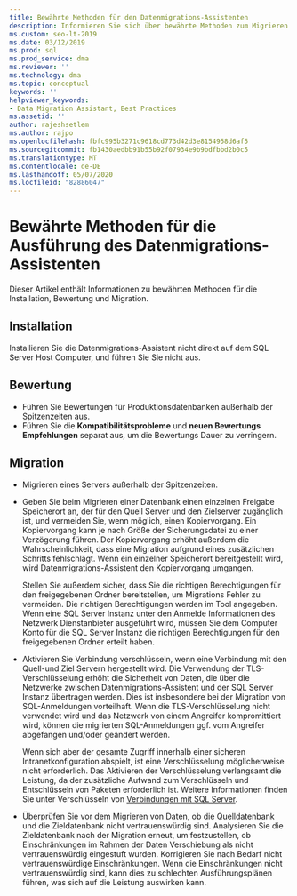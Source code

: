 ```yaml
---
title: Bewährte Methoden für den Datenmigrations-Assistenten
description: Informieren Sie sich über bewährte Methoden zum Migrieren von SQL Server-Daten Datenmigrations-Assistent Banken
ms.custom: seo-lt-2019
ms.date: 03/12/2019
ms.prod: sql
ms.prod_service: dma
ms.reviewer: ''
ms.technology: dma
ms.topic: conceptual
keywords: ''
helpviewer_keywords:
- Data Migration Assistant, Best Practices
ms.assetid: ''
author: rajeshsetlem
ms.author: rajpo
ms.openlocfilehash: fbfc995b3271c9618cd773d42d3e8154958d6af5
ms.sourcegitcommit: fb1430aedbb91b55b92f07934e9b9bdfbbd2b0c5
ms.translationtype: MT
ms.contentlocale: de-DE
ms.lasthandoff: 05/07/2020
ms.locfileid: "82886047"
---
```

# <a name="best-practices-for-running-data-migration-assistant"></a>Bewährte Methoden für die Ausführung des Datenmigrations-Assistenten
Dieser Artikel enthält Informationen zu bewährten Methoden für die Installation, Bewertung und Migration.

## <a name="installation"></a>Installation
Installieren Sie die Datenmigrations-Assistent nicht direkt auf dem SQL Server Host Computer, und führen Sie Sie nicht aus.

## <a name="assessment"></a>Bewertung
- Führen Sie Bewertungen für Produktionsdatenbanken außerhalb der Spitzenzeiten aus.
- Führen Sie die **Kompatibilitätsprobleme** und **neuen Bewertungs Empfehlungen** separat aus, um die Bewertungs Dauer zu verringern.

## <a name="migration"></a>Migration
- Migrieren eines Servers außerhalb der Spitzenzeiten.

- Geben Sie beim Migrieren einer Datenbank einen einzelnen Freigabe Speicherort an, der für den Quell Server und den Zielserver zugänglich ist, und vermeiden Sie, wenn möglich, einen Kopiervorgang. Ein Kopiervorgang kann je nach Größe der Sicherungsdatei zu einer Verzögerung führen. Der Kopiervorgang erhöht außerdem die Wahrscheinlichkeit, dass eine Migration aufgrund eines zusätzlichen Schritts fehlschlägt. Wenn ein einzelner Speicherort bereitgestellt wird, wird Datenmigrations-Assistent den Kopiervorgang umgangen.
 
    Stellen Sie außerdem sicher, dass Sie die richtigen Berechtigungen für den freigegebenen Ordner bereitstellen, um Migrations Fehler zu vermeiden. Die richtigen Berechtigungen werden im Tool angegeben. Wenn eine SQL Server Instanz unter den Anmelde Informationen des Netzwerk Dienstanbieter ausgeführt wird, müssen Sie dem Computer Konto für die SQL Server Instanz die richtigen Berechtigungen für den freigegebenen Ordner erteilt haben.

- Aktivieren Sie Verbindung verschlüsseln, wenn eine Verbindung mit den Quell-und Ziel Servern hergestellt wird. Die Verwendung der TLS-Verschlüsselung erhöht die Sicherheit von Daten, die über die Netzwerke zwischen Datenmigrations-Assistent und der SQL Server Instanz übertragen werden. Dies ist insbesondere bei der Migration von SQL-Anmeldungen vorteilhaft. Wenn die TLS-Verschlüsselung nicht verwendet wird und das Netzwerk von einem Angreifer kompromittiert wird, können die migrierten SQL-Anmeldungen ggf. vom Angreifer abgefangen und/oder geändert werden.

    Wenn sich aber der gesamte Zugriff innerhalb einer sicheren Intranetkonfiguration abspielt, ist eine Verschlüsselung möglicherweise nicht erforderlich. Das Aktivieren der Verschlüsselung verlangsamt die Leistung, da der zusätzliche Aufwand zum Verschlüsseln und Entschlüsseln von Paketen erforderlich ist. Weitere Informationen finden Sie unter Verschlüsseln von [Verbindungen mit SQL Server](https://go.microsoft.com/fwlink/?linkid=832513).
    
- Überprüfen Sie vor dem Migrieren von Daten, ob die Quelldatenbank und die Zieldatenbank nicht vertrauenswürdig sind. Analysieren Sie die Zieldatenbank nach der Migration erneut, um festzustellen, ob Einschränkungen im Rahmen der Daten Verschiebung als nicht vertrauenswürdig eingestuft wurden. Korrigieren Sie nach Bedarf nicht vertrauenswürdige Einschränkungen. Wenn die Einschränkungen nicht vertrauenswürdig sind, kann dies zu schlechten Ausführungsplänen führen, was sich auf die Leistung auswirken kann.

